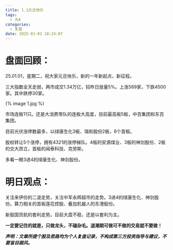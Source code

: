 ```yaml
---
title: 1.1元旦快乐
tags:
  - 大A
categories:
  - 复盘
date: 2025-01-01 18:24:07
---
```




# 盘面回顾：

25.01.01，星期二，祝大家元旦快乐，新的一年新起点，新征程。

三大指数全天走弱，两市成交1.34万亿，较昨日放量5%。上涨569家，下跌4500家。其中跌停30家。

{% image 1.jpg %}

市场连板11只。还是大消费带队的连板大高度，目前最高板5板，中百集团和东百集团。

目前光伏涨停数最多，以绿康生化3板、瑞和股份2板，6个首板。

股权转让5个涨停，拥有4321的涨停梯队。4板的安源煤业、3板的神剑股份、2板的交大昂立，首板的闻泰科技、克劳斯。

多看一眼3进4的绿康生化、神剑股份。

<!--more-->



# 明日观点：

关注来伊份的二波走势，关注中军永辉超市的走势。3进4的绿康生化、神剑股份。算力相关的首板莲花控股、叠加机器人的东港股份。

新股国货航的套利走势。目前大盘不稳，还是以套利为主。



**一定要记住的就是，只做龙头，不碰杂毛。退潮期可做可不做的交易就不要做！**



***声明：文章所提个股及思路均为个人复盘记录，不构成第三方投资指导与建议，不要盲目跟风。***
